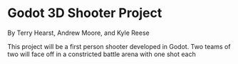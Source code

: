 # Godot 3D Shooter Project
By Terry Hearst, Andrew Moore, and Kyle Reese

This project will be a first person shooter developed in Godot. Two teams of two will face off in a constricted battle arena with one shot each